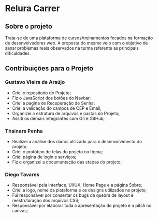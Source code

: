 <h1>Relura Carrer</h1>

<h2>Sobre o projeto</h1>
Trata-se de uma plataforma de cursos/treinamentos focados na formação de desenvolvedores web. A proposta do mesmo veio com o objetivo de sanar problemas reais observados 
na turma referente as principais dificuldades.

<h2>Contribuições para o Projeto</h2>

<h3>Gustavo Vieira de Araújo</h3>
<ul>
  <li>Criei o repositorio do Projeto;</li>
  <li>Fiz o JavaScript dos botões do Navbar;</li>
  <li>Criei a pagina de Recuperação de Senha;</li>
  <li>Criei a validação do campos de CEP e Email;</li>
  <li>Organizei a estrutura de arquivos e pastas do Projeto;</li>
  <li>Assiti os demais integrantes com Git e GitHub;</li>
</ul>

<h3>Thainara Penha</h3>
<ul>
  <li>Realizei a análise dos dados utilizado para o desenvolvimento do projeto;</li>
  <li>Criei o protótipo de telas do projeto no figma;</li>
  <li>Criei página de login e serviços;</li>
  <li>Fiz e organizei a documentação das etapas do projeto;</li>
</ul>

<h3>Diego Tavares</h3>
<ul>
  <li>Responsável pela interface, UI/UX, Home Page e a página Sobre;</li>
  <li>Criei a logo, nome da plataforma e os designs utilizados no projeto;</li>
  <li>Fui responsável por consertar os bugs da quebra de layout e reestruturação dos arquivos CSS;</li>
  <li>Responsável por elaborar toda a apresentação do projeto e o pitch no canvas;</li>
</ul>
